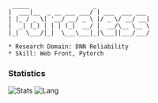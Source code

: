 ```
 _____                  _
|  ___|__  _ __ ___ ___/ | ___  ___ ___
| |_ / _ \| '__/ __/ _ \ |/ _ \/ __/ __|
|  _| (_) | | | (_|  __/ |  __/\__ \__ \
|_|  \___/|_|  \___\___|_|\___||___/___/

* Research Domain: DNN Reliability
* Skill: Web Front, Pytorch
```


### Statistics

![Stats](https://github-readme-stats.vercel.app/api?username=Force1ess)
![Lang](https://github-readme-stats.vercel.app/api/top-langs/?username=Force1ess&hide=ipynb,html,c&layout=compact)
